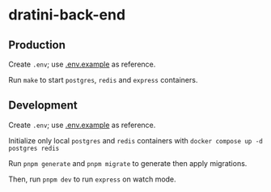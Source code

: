 # dratini-back-end

## Production

Create `.env`; use [.env.example](.env.example) as reference.

Run `make` to start `postgres`, `redis` and `express` containers.

## Development

Create `.env`; use [.env.example](.env.example) as reference.

Initialize only local `postgres` and `redis` containers with `docker compose up -d postgres redis`

Run `pnpm generate` and `pnpm migrate` to generate then apply migrations.

Then, run `pnpm dev` to run `express` on watch mode.
